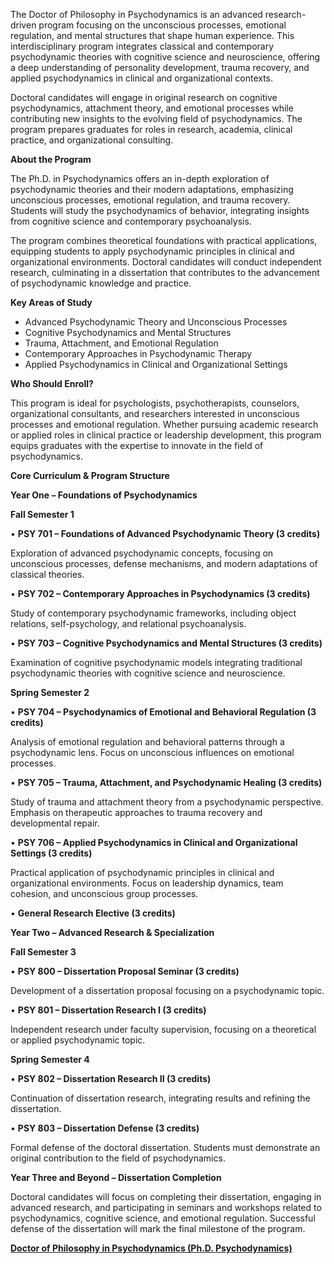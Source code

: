 The Doctor of Philosophy in Psychodynamics is an advanced research-driven program focusing on the unconscious processes, emotional regulation, and mental structures that shape human experience. This interdisciplinary program integrates classical and contemporary psychodynamic theories with cognitive science and neuroscience, offering a deep understanding of personality development, trauma recovery, and applied psychodynamics in clinical and organizational contexts.

Doctoral candidates will engage in original research on cognitive psychodynamics, attachment theory, and emotional processes while contributing new insights to the evolving field of psychodynamics. The program prepares graduates for roles in research, academia, clinical practice, and organizational consulting.

**About the Program**

The Ph.D. in Psychodynamics offers an in-depth exploration of psychodynamic theories and their modern adaptations, emphasizing unconscious processes, emotional regulation, and trauma recovery. Students will study the psychodynamics of behavior, integrating insights from cognitive science and contemporary psychoanalysis.

The program combines theoretical foundations with practical applications, equipping students to apply psychodynamic principles in clinical and organizational environments. Doctoral candidates will conduct independent research, culminating in a dissertation that contributes to the advancement of psychodynamic knowledge and practice.

**Key Areas of Study**

- Advanced Psychodynamic Theory and Unconscious Processes
- Cognitive Psychodynamics and Mental Structures
- Trauma, Attachment, and Emotional Regulation
- Contemporary Approaches in Psychodynamic Therapy
- Applied Psychodynamics in Clinical and Organizational Settings

**Who Should Enroll?**

This program is ideal for psychologists, psychotherapists, counselors, organizational consultants, and researchers interested in unconscious processes and emotional regulation. Whether pursuing academic research or applied roles in clinical practice or leadership development, this program equips graduates with the expertise to innovate in the field of psychodynamics.

**Core Curriculum & Program Structure**

**Year One – Foundations of Psychodynamics**

**Fall Semester 1**

•	**PSY 701 – Foundations of Advanced Psychodynamic Theory (3 credits)**

Exploration of advanced psychodynamic concepts, focusing on unconscious processes, defense mechanisms, and modern adaptations of classical theories.

•	**PSY 702 – Contemporary Approaches in Psychodynamics (3 credits)**

Study of contemporary psychodynamic frameworks, including object relations, self-psychology, and relational psychoanalysis.

•	**PSY 703 – Cognitive Psychodynamics and Mental Structures (3 credits)**

Examination of cognitive psychodynamic models integrating traditional psychodynamic theories with cognitive science and neuroscience.

**Spring Semester 2**

•	**PSY 704 – Psychodynamics of Emotional and Behavioral Regulation (3 credits)**

Analysis of emotional regulation and behavioral patterns through a psychodynamic lens. Focus on unconscious influences on emotional processes.

•	**PSY 705 – Trauma, Attachment, and Psychodynamic Healing (3 credits)**

Study of trauma and attachment theory from a psychodynamic perspective. Emphasis on therapeutic approaches to trauma recovery and developmental repair.

•	**PSY 706 – Applied Psychodynamics in Clinical and Organizational Settings (3 credits)**

Practical application of psychodynamic principles in clinical and organizational environments. Focus on leadership dynamics, team cohesion, and unconscious group processes.

•	**General Research Elective (3 credits)**

**Year Two – Advanced Research & Specialization**

**Fall Semester 3**

•	**PSY 800 – Dissertation Proposal Seminar (3 credits)**

Development of a dissertation proposal focusing on a psychodynamic topic.

•	**PSY 801 – Dissertation Research I (3 credits)**

Independent research under faculty supervision, focusing on a theoretical or applied psychodynamic topic.

**Spring Semester 4**

•	**PSY 802 – Dissertation Research II (3 credits)**

Continuation of dissertation research, integrating results and refining the dissertation.

•	**PSY 803 – Dissertation Defense (3 credits)**

Formal defense of the doctoral dissertation. Students must demonstrate an original contribution to the field of psychodynamics.

**Year Three and Beyond – Dissertation Completion**

Doctoral candidates will focus on completing their dissertation, engaging in advanced research, and participating in seminars and workshops related to psychodynamics, cognitive science, and emotional regulation. Successful defense of the dissertation will mark the final milestone of the program.

[**Doctor of Philosophy in Psychodynamics (Ph.D. Psychodynamics)**](https://www.notion.so/Doctor-of-Philosophy-in-Psychodynamics-Ph-D-Psychodynamics-1952c2ffeee28029afc4ce59a27763ab?pvs=21)